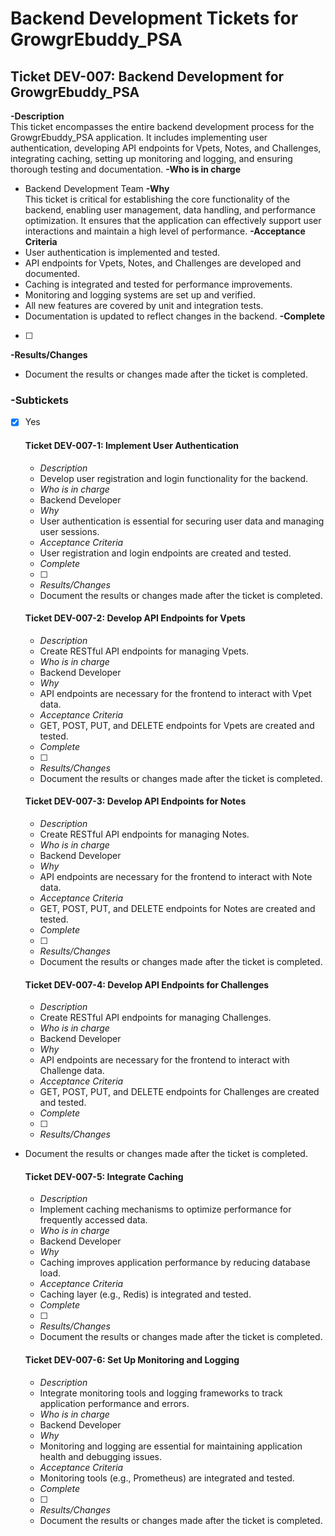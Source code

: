 # Backend Development Tickets for GrowgrEbuddy_PSA

## Ticket DEV-007: Backend Development for GrowgrEbuddy_PSA
**-Description**  
This ticket encompasses the entire backend development process for the GrowgrEbuddy_PSA application. It includes implementing user authentication, developing API endpoints for Vpets, Notes, and Challenges, integrating caching, setting up monitoring and logging, and ensuring thorough testing and documentation.
**-Who is in charge**  
- Backend Development Team
**-Why**  
This ticket is critical for establishing the core functionality of the backend, enabling user management, data handling, and performance optimization. It ensures that the application can effectively support user interactions and maintain a high level of performance.
**-Acceptance Criteria**  
- User authentication is implemented and tested.
- API endpoints for Vpets, Notes, and Challenges are developed and documented.
- Caching is integrated and tested for performance improvements.
- Monitoring and logging systems are set up and verified.
- All new features are covered by unit and integration tests.
- Documentation is updated to reflect changes in the backend.
**-Complete**  
- [ ] 
**-Results/Changes**  
- Document the results or changes made after the ticket is completed.
### **-Subtickets**
  - [X] Yes
    #### Ticket DEV-007-1: Implement User Authentication
    - *Description*  
    - Develop user registration and login functionality for the backend.
    - *Who is in charge*  
    - Backend Developer
    - *Why*  
    - User authentication is essential for securing user data and managing user sessions.
    - *Acceptance Criteria*  
    - User registration and login endpoints are created and tested.
    - *Complete*  
    - [ ] 
    - *Results/Changes*  
    - Document the results or changes made after the ticket is completed.

    #### Ticket DEV-007-2: Develop API Endpoints for Vpets
    - *Description*  
    - Create RESTful API endpoints for managing Vpets.
    - *Who is in charge*  
    - Backend Developer
    - *Why*  
    - API endpoints are necessary for the frontend to interact with Vpet data.
    - *Acceptance Criteria*  
    - GET, POST, PUT, and DELETE endpoints for Vpets are created and tested.
    - *Complete*  
    - [ ] 
    - *Results/Changes*  
    - Document the results or changes made after the ticket is completed.

    #### Ticket DEV-007-3: Develop API Endpoints for Notes
    - *Description*  
    - Create RESTful API endpoints for managing Notes.
    - *Who is in charge*  
    - Backend Developer
    - *Why*  
    - API endpoints are necessary for the frontend to interact with Note data.
    - *Acceptance Criteria*  
    - GET, POST, PUT, and DELETE endpoints for Notes are created and tested.
    - *Complete*  
    - [ ] 
    - *Results/Changes*  
    - Document the results or changes made after the ticket is completed.

    #### Ticket DEV-007-4: Develop API Endpoints for Challenges
    - *Description*  
    - Create RESTful API endpoints for managing Challenges.
    - *Who is in charge*  
    - Backend Developer
    - *Why*  
    - API endpoints are necessary for the frontend to interact with Challenge data.
    - *Acceptance Criteria*  
    - GET, POST, PUT, and DELETE endpoints for Challenges are created and tested.
    - *Complete*  
    - [ ] 
    - *Results/Changes*  
  - Document the results or changes made after the ticket is completed.

    #### Ticket DEV-007-5: Integrate Caching
    - *Description*  
    - Implement caching mechanisms to optimize performance for frequently accessed data.
    - *Who is in charge*  
    - Backend Developer
    - *Why*  
    - Caching improves application performance by reducing database load.
    - *Acceptance Criteria*  
    - Caching layer (e.g., Redis) is integrated and tested.
    - *Complete*  
    - [ ] 
    - *Results/Changes*  
    - Document the results or changes made after the ticket is completed.

    #### Ticket DEV-007-6: Set Up Monitoring and Logging
    - *Description*  
    - Integrate monitoring tools and logging frameworks to track application performance and errors.
    - *Who is in charge*  
    - Backend Developer
    - *Why*  
    - Monitoring and logging are essential for maintaining application health and debugging issues.
    - *Acceptance Criteria*  
    - Monitoring tools (e.g., Prometheus) are integrated and tested.
    - *Complete*  
    - [ ] 
    - *Results/Changes*  
    - Document the results or changes made after the ticket is completed.